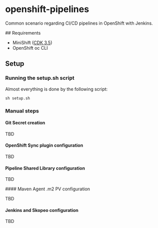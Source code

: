 # openshift-pipelines

Common scenario regarding CI/CD pipelines in OpenShift with Jenkins.

## Requirements

* MiniShift ([CDK 3.5](https://developers.redhat.com/products/cdk/overview))
* OpenShift oc CLI 

## Setup

### Running the setup.sh script

Almost everything is done by the following script:

    sh setup.sh

### Manual steps

####  Git Secret creation

TBD

#### OpenShift Sync plugin configuration

TBD

#### Pipeline Shared Library configuration

TBD

#### Maven Agent .m2 PV configuration

TBD

#### Jenkins and Skopeo configuration

TBD

